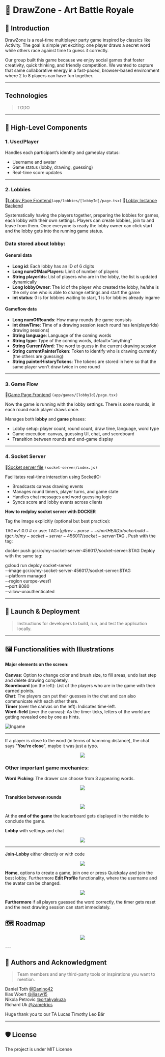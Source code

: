 # 🎨 DrawZone - Art Battle Royale

## 🧭 Introduction
DrawZone is a real-time multiplayer party game inspired by classics like Activity. The goal is simple yet exciting: one player draws a secret word while others race against time to guess it correctly.

Our group built this game because we enjoy social games that foster creativity, quick thinking, and friendly competition. We wanted to capture that same collaborative energy in a fast-paced, browser-based environment where 2 to 8 players can have fun together.

---

## Technologies
> TODO


---

## 🧩 High-Level Components

### 1. **User/Player**
Handles each participant’s identity and gameplay status:
- Username and avatar
- Game status (lobby, drawing, guessing)
- Real-time score updates

---

### 2. **Lobbies**
📁[Lobby Page Frontend](https://github.com/zametrics/sopra-fs25-group-09-client/blob/main/app/lobbies/%5BlobbyId%5D/page.tsx)`(app/lobbies/[lobbyId]/page.tsx)`
📁[Lobby Instance Backend](https://github.com/zametrics/sopra-fs25-group-09-server/blob/main/src/main/java/ch/uzh/ifi/hase/soprafs24/entity/Lobby.java)


Systematically having the players together, preparing the lobbies for games, each lobby with their own settings. Players can create lobbies, join to and leave from them. Once everyone is ready the lobby owner can click start and the lobby gets into the running game status.


### Data stored about lobby:

#### General data
- **Long id**: Each lobby has an ID of 6 digits  
- **Long numOfMaxPlayers**: Limit of number of players  
- **String playerIds**: List of players who are in the lobby, the list is updated dynamically  
- **Long lobbyOwner**: The id of the player who created the lobby, he/she is the only one who is able to change settings and start the game  
- **int status**: 0 is for lobbies waiting to start, 1 is for lobbies already ingame  

#### Gameflow data
- **Long numOfRounds**: How many rounds the game consists  
- **int drawTime**: Time of a drawing session (each round has len(playerIds) drawing sessions)  
- **String language**: Language of the coming words  
- **String type**: Type of the coming words, default="anything"  
- **String CurrentWord**: The word to guess in the current drawing session  
- **String currentPainterToken**: Token to identify who is drawing currently (the others are guessing)  
- **String painterHistoryTokens**: The tokens are stored in here so that the same player won't draw twice in one round  



---

### 3. **Game Flow**
📁[Game Page Frontend](https://github.com/zametrics/sopra-fs25-group-09-client/blob/main/app/games/%5BlobbyId%5D/page.tsx) `(app/games/[lobbyId]/page.tsx)`

Now the game is running with the lobby settings. There is some rounds, in each round each player draws once.


Manages both **lobby** and **game** phases:
- Lobby setup: player count, round count, draw time, language, word type
- Game execution: canvas, guessing UI, chat, and scoreboard
- Transition between rounds and end-game display

---

### 4. **Socket Server**
📁[Socket server file](https://github.com/zametrics/sopra-fs25-group-09-client/blob/main/socket-server/index.js) `(socket-server/index.js)`

Facilitates real-time interaction using SocketIO:
- Broadcasts canvas drawing events
- Manages round timers, player turns, and game state
- Handles chat messages and word guessing logic
- Syncs score and lobby events across clients

**How to redploy socket server with DOCKER**

Tag the image explicitly (optional but best practice):

TAG=v1.0.0  # or use: TAG=$(git rev-parse --short HEAD)
docker build -t gcr.io/my-socket-server-456017/socket-server:$TAG .
Push with the tag:

docker push gcr.io/my-socket-server-456017/socket-server:$TAG
Deploy with the same tag:

gcloud run deploy socket-server \
  --image gcr.io/my-socket-server-456017/socket-server:$TAG \
  --platform managed \
  --region europe-west1 \
  --port 8080 \
  --allow-unauthenticated 

---

## 🚀 Launch & Deployment
> Instructions for developers to build, run, and test the application locally.


---

## 🖼️ Functionalities with Illustrations
#### Major elements on the screen:  
**Canvas**: Option to change color and brush size, to fill areas, undo last step and delete drawing completely.  
**Scoreboard** (on the left): List of the players who are in the game with their earned points.  
**Chat**: The players can put their guesses in the chat and can also communicate with each other there.  
**Timer** (over the canvas on the left): Indicates time-left.  
**Word-field** (over the canvas): As the timer ticks, letters of the world are getting revealed one by one as hints.  

![Ingame](readme_images/ingame.png)

---

If a player is close to the word (in terms of hamming distance), the chat says "**You're close**", maybe it was just a typo.  
<p align="center">
  <img src="readme_images/very_close.png" />
</p>

### Other important game mechanics:  
**Word Picking**: The drawer can choose from 3 appearing words.  
<p align="center">
  <img src="readme_images/pickword.png" />
</p>

**Transition between rounds**
<p align="center">
  <img src="readme_images/transition.png" />
</p>


At the **end of the game** the leaderboard gets displayed in the middle to conclude the game.  

**Lobby** with settings and chat
<p align="center">
  <img src="readme_images/lobby.png" />
</p>

---


**Join-Lobby** either directly or with code
<p align="center">
  <img src="readme_images/joinlobby.png" />
</p>

**Home**, options to create a game, join one or press Quickplay and join the best lobby. Furthermore **Edit Profile** functionality, where the username and the avatar can be changed.
<p align="center">
  <img src="readme_images/home.png" />
</p>

**Furthermore** if all players guessed the word correctly, the timer gets reset and the next drawing session can start immediately.  

## 🗺️ Roadmap

<p align="center">
  <img src="readme_images/roadmap.png" />
</p>
---

## 🙌 Authors and Acknowledgment
> Team members and any third-party tools or inspirations you want to mention.

Daniel Toth [@Danino42](https://github.com/Danino42)  
Ilias Woert [@iliasw15](https://github.com/iliasw15)  
Nikola Petrovic [@ortakyakuza](https://github.com/ortakyakuza)  
Richard Uk [@zametrics](https://github.com/zametrics)  

Huge thank you to our TA Lucas Timothy Leo Bär

---

## 🛡️ License
The project is under MIT License


